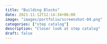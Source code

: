 ```yaml
---
title: "Building Blocks"
date: 2021-11-12T12:14:34+06:00
image: "images/portfolio/screenshot-04.png"
categories: ["step catalog"]
description: "Closer look at step catalog"
draft: false
---
```


